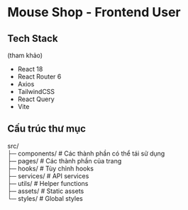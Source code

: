 # Mouse Shop - Frontend User

## Tech Stack
(tham khảo)
- React 18
- React Router 6
- Axios
- TailwindCSS
- React Query
- Vite

## Cấu trúc thư mục

src/  
├─ components/ # Các thành phần có thể tái sử dụng  
├─ pages/ # Các thành phần của trang   
├─ hooks/ # Tùy chỉnh hooks  
├─ services/ # API services  
├─ utils/ # Helper functions  
├─ assets/ # Static assets  
└─ styles/ # Global styles  
